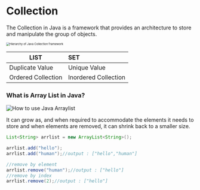 # Collection

The Collection in Java is a framework that provides an architecture to store and manipulate the group of objects. 



<img src="https://static.javatpoint.com/images/java-collection-hierarchy.png" alt="Hierarchy of Java Collection framework" style="zoom:55%;" />

| LIST               | SET                  |
| ------------------ | :------------------- |
| Duplicate Value    | Unique Value         |
| Ordered Collection | Inordered Collection |



### **What is Array List in Java?**



![How to use Java Arraylist](https://www.guru99.com/images/Array_list.png)

It can grow as, and when required to accommodate the elements it needs to store and when elements are removed, it can shrink back to a smaller size.

```java
List<String> arrlist = new ArrayList<String>();

arrlist.add("hello");
arrlist.add("human");//output : ["hello","human"]

//remove by element
arrlist.remove("human");//output : ["hello"]
//remove by index
arrlist.remove(2);//output : ["hello"]
```

